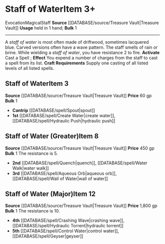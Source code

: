 ﻿---
bulk: '1'
id: '2262'
item_category: Staves
level: '3'
name: Staff of Water
price: 60 gp
rarity: Common
school: Evocation
source: '[[DATABASE/source/Treasure Vault|Treasure Vault]]'
subcategory: stave
trait:
- '[[DATABASE/trait/Evocation|Evocation]]'
- '[[DATABASE/trait/Magical|Magical]]'
- '[[DATABASE/trait/Staff|Staff]]'
type: Item
usage: held in 1 hand

---
# Staff of Water<span class="item-type">Item 3+</span>

<span class="item-trait">Evocation</span><span class="item-trait">Magical</span><span class="item-trait">Staff</span>
**Source** [[DATABASE/source/Treasure Vault|Treasure Vault]] 
**Usage** held in 1 hand; **Bulk** 1

---
A _staff of water_ is most often made of driftwood, sometimes lacquered blue. Carved versions often have a wave pattern. The staff smells of rain or brine. While wielding a _staff of water_, you have resistance 2 to fire. 
**Activate** Cast a Spell ; **Effect** You expend a number of charges from the staff to cast a spell from its list.
**Craft Requirements** Supply one casting of all listed levels of all listed spells.

## Staff of Water<span class="item-type">Item 3</span>

**Source** [[DATABASE/source/Treasure Vault|Treasure Vault]] 
**Price** 60 gp
**Bulk** 1

* **Cantrip** [[DATABASE/spell/Spout|spout]]
* **1st** [[DATABASE/spell/Create Water|create water]], [[DATABASE/spell/Hydraulic Push|hydraulic push]]

## Staff of Water (Greater)<span class="item-type">Item 8</span>

**Source** [[DATABASE/source/Treasure Vault|Treasure Vault]] 
**Price** 450 gp
**Bulk** 1
The resistance is 5.

* **2nd** [[DATABASE/spell/Quench|quench]], [[DATABASE/spell/Water Walk|water walk]]
* **3rd** [[DATABASE/spell/Aqueous Orb|aqueous orb]], [[DATABASE/spell/Wall of Water|wall of water]]

## Staff of Water (Major)<span class="item-type">Item 12</span>

**Source** [[DATABASE/source/Treasure Vault|Treasure Vault]] 
**Price** 1,800 gp
**Bulk** 1
The resistance is 10.

* **4th** [[DATABASE/spell/Crashing Wave|crashing wave]], [[DATABASE/spell/Hydraulic Torrent|hydraulic torrent]]
* **5th** [[DATABASE/spell/Control Water|control water]], [[DATABASE/spell/Geyser|geyser]]